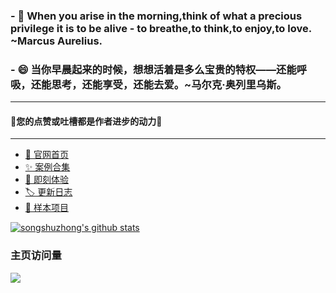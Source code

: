 ### - 🤔 When you arise in the morning,think of what a precious privilege it is to be alive - to breathe,to think,to enjoy,to love. ~Marcus Aurelius.
### - 😄 当你早晨起来的时候，想想活着是多么宝贵的特权——还能呼吸，还能思考，还能享受，还能去爱。~马尔克·奥列里乌斯。
-----------

#### 🥰您的点赞或吐槽都是作者进步的动力🥰

-----------
- [🎉 官网首页](https://songshuzhong.github.io/i-website/dist/home.html)
- [✨ 案例合集](https://songshuzhong.github.io/i-website/dist/index.html)
- [🎡 即刻体验](https://songshuzhong.github.io/i-website/dist/home.html#/playground)
- [🏷 更新日志](https://songshuzhong.github.io/i-website/dist/home.html#/logs)
- [🔑 样本项目](https://github.com/songshuzhong/i-renderer-sample)

[![songshuzhong's github stats](https://github-readme-stats.vercel.app/api?username=songshuzhong&count_private=true&theme=default&show_icons=true&bg_color=50,409EFF,CDE3FF&title_color=fff&text_color=fff&icon_color=ffffff&include_all_commits=true)](https://github.com/songshuzhong/i-website)

### 主页访问量<br>

![](https://profile-counter.glitch.me/songshuzhong/count.svg)

<!--
**songshuzhong/songshuzhong** is a ✨ _special_ ✨ repository because its `README.md` (this file) appears on your GitHub profile.

Here are some ideas to get you started:

- 🔭 I’m currently working on ...
- 🌱 I’m currently learning ...
- 👯 I’m looking to collaborate on ...
- 🤔 I’m looking for help with ...
- 💬 Ask me about ...
- 📫 How to reach me: ...
- 😄 Pronouns: ...
- ⚡ Fun fact: ...
-->
